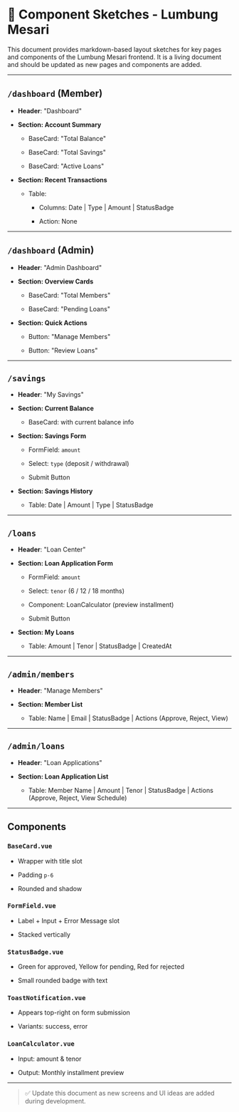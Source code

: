 # 🧩 Component Sketches - Lumbung Mesari

This document provides markdown-based layout sketches for key pages and components of the Lumbung Mesari frontend. It is a living document and should be updated as new pages and components are added.

---

## `/dashboard` (Member)

- **Header**: "Dashboard"
    
- **Section: Account Summary**
    
    - BaseCard: "Total Balance"
        
    - BaseCard: "Total Savings"
        
    - BaseCard: "Active Loans"
        
- **Section: Recent Transactions**
    
    - Table:
        
        - Columns: Date | Type | Amount | StatusBadge
            
        - Action: None
            

---

## `/dashboard` (Admin)

- **Header**: "Admin Dashboard"
    
- **Section: Overview Cards**
    
    - BaseCard: "Total Members"
        
    - BaseCard: "Pending Loans"
        
- **Section: Quick Actions**
    
    - Button: "Manage Members"
        
    - Button: "Review Loans"
        

---

## `/savings`

- **Header**: "My Savings"
    
- **Section: Current Balance**
    
    - BaseCard: with current balance info
        
- **Section: Savings Form**
    
    - FormField: `amount`
        
    - Select: `type` (deposit / withdrawal)
        
    - Submit Button
        
- **Section: Savings History**
    
    - Table: Date | Amount | Type | StatusBadge
        

---

## `/loans`

- **Header**: "Loan Center"
    
- **Section: Loan Application Form**
    
    - FormField: `amount`
        
    - Select: `tenor` (6 / 12 / 18 months)
        
    - Component: LoanCalculator (preview installment)
        
    - Submit Button
        
- **Section: My Loans**
    
    - Table: Amount | Tenor | StatusBadge | CreatedAt
        

---

## `/admin/members`

- **Header**: "Manage Members"
    
- **Section: Member List**
    
    - Table: Name | Email | StatusBadge | Actions (Approve, Reject, View)
        

---

## `/admin/loans`

- **Header**: "Loan Applications"
    
- **Section: Loan Application List**
    
    - Table: Member Name | Amount | Tenor | StatusBadge | Actions (Approve, Reject, View Schedule)
        

---

## Components

### `BaseCard.vue`

- Wrapper with title slot
    
- Padding `p-6`
    
- Rounded and shadow
    

### `FormField.vue`

- Label + Input + Error Message slot
    
- Stacked vertically
    

### `StatusBadge.vue`

- Green for approved, Yellow for pending, Red for rejected
    
- Small rounded badge with text
    

### `ToastNotification.vue`

- Appears top-right on form submission
    
- Variants: success, error
    

### `LoanCalculator.vue`

- Input: amount & tenor
    
- Output: Monthly installment preview
    

---

> ✅ Update this document as new screens and UI ideas are added during development.